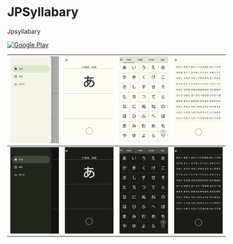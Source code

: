 # JPSyllabary
Jpsyllabary

[![Google Play](https://img.shields.io/badge/Google%20Play-Download-blue)](https://play.google.com/store/apps/details?id=com.ohyooo.jpsyllabary)

| <img src="screenshots/01_drawer.png" width="200"/> | <img src="screenshots/02_single.png" width="200"/> | <img src="screenshots/03_table.png" width="200"/> | <img src="screenshots/04_t_t.png" width="200"/> |
| :---: | :---: | :---: | :---: |
| <img src="screenshots/05_dark_drawer.png" width="200"/> | <img src="screenshots/06_dark_single.png" width="200"/> | <img src="screenshots/07_dark_table.png" width="200"/> | <img src="screenshots/08_dark_t_t.png" width="200"/> |

